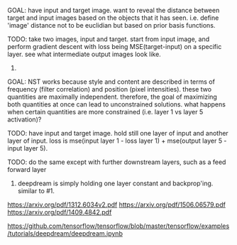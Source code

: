 
GOAL: have input and target image. want to reveal the distance between target and input images based on the objects that it has seen. i.e. define 'image' distance not to be euclidian but based on prior basis functions.

TODO: take two images, input and target. start from input image, and perform gradient descent with loss being MSE(target-input) on a specific layer. see what intermediate output images look like.

1. 

GOAL: NST works because style and content are described in terms of frequency (filter correlation) and position (pixel intensities). these two quantities are maximally independent. therefore, the goal of maximizing both quantities at once can lead to unconstrained solutions. what happens when certain quantities are more constrained (i.e. layer 1 vs layer 5 activation)?

TODO: have input and target image. hold still one layer of input and another layer of input. loss is mse(input layer 1 - loss layer 1) + mse(output layer 5 - input layer 5).

TODO: do the same except with further downstream layers, such as a feed forward layer

1. deepdream is simply holding one layer constant and backprop'ing. similar to #1.

<https://arxiv.org/pdf/1312.6034v2.pdf> <https://arxiv.org/pdf/1506.06579.pdf> <https://arxiv.org/pdf/1409.4842.pdf>

<https://github.com/tensorflow/tensorflow/blob/master/tensorflow/examples/tutorials/deepdream/deepdream.ipynb>